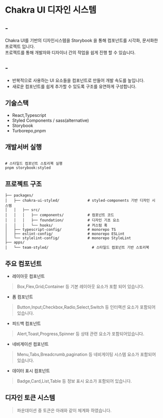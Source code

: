 # Chakra UI 디자인 시스템 

## -
Chakra UI를 기반의 디자인시스템을 Storybook 을 통해 컴포넌트를 시각화, 문서화한 프로젝트 입니다.   
프로젝트를 통해 개발자와 디자이너 간의 작업을 쉽게 진행 할 수 있습니다.

## -
* 반복적으로 사용하는 UI 요소들을 컴포넌트로 만들어 개발 속도를 높입니다.
* 새로운 컴포넌트를 쉽게 추가할 수 있도록 구조를 유연하게 구성합니다.

## 기술스택

* React,Typescript
* Styled Components / sass(alternative)
* Storybook
* Turborepo,pnpm

## 개발서버 실행
```

# 스타일드 컴포넌트 스토리북 실행
pnpm storybook:styled

```

## 프로젝트 구조 

```
├── packages/
│   ├── chakra-ui-styled/             # styled-components 기반 디자인 시스템
│   │   ├── src/
│   │   │   ├── components/           # 컴포넌트 코드
│   │   │   ├── foundation/           # 디자인 기초 요소
│   │   │   └── hooks/                # 커스텀 훅
│   ├── typescript-config/            # monorepo TS
│   ├── eslint-config/                # monorepo ESLint
│   └── stylelint-config/             # monorepo StyleLint
├── apps/
│   └── team-styled/                    # 스타일드 컴포넌트 기반 스토리북
```

## 주요 컴포넌트

* 레이아웃 컴포넌트
> Box,Flex,Grid,Container 등 기본 레이아웃 요소가 포함 되어 있습니다.
* 폼 컴포넌트
> Button,Input,Checkbox,Radio,Select,Switch 등 인터랙션 요소가 포함되어 있습니다. 
* 피드백 컴포넌트
> Alert,Toast,Progress,Spinner 등 상태 관련 요소가 포함되어있습니다.
* 네비게이션 컴포넌트
> Menu,Tabs,Breadcrumb,pagination 등 네비게이팅 시스템 요소가 포함되어 있습니다.
* 데이터 표시 컴포넌트
> Badge,Card,List,Table 등 정보 표시 요소가 포함되어 있습니다. 

## 디자인 토큰 시스템
> 파운데이션 중 토큰은  아래와 같이 체계화 하였습니다.